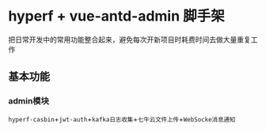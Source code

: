 # hyperf + vue-antd-admin 脚手架
把日常开发中的常用功能整合起来，避免每次开新项目时耗费时间去做大量重复工作

## 基本功能

### admin模块

`hyperf-casbin`+`jwt-auth`+`kafka日志收集`+`七牛云文件上传`+`WebSocke消息通知`
